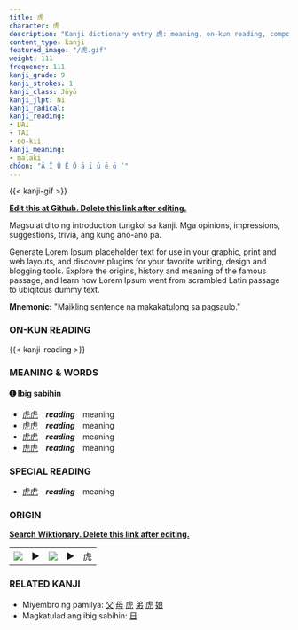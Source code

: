```yaml
---
title: 虎
character: 虎
description: "Kanji dictionary entry 虎: meaning, on-kun reading, compounds, origin, related kanji"
content_type: kanji
featured_image: "/虎.gif"
weight: 111
frequency: 111
kanji_grade: 9
kanji_strokes: 1
kanji_class: Jōyō
kanji_jlpt: N1
kanji_radical: 
kanji_reading: 
- DAI
- TAI
- oo-kii
kanji_meaning:
- malaki
chōon: "Ā Ī Ū Ē Ō ā ī ū ē ō ’"
---
```

[//]: # (Don't edit the line below. Kanji animated GIF code is automatically generated.)
{{< kanji-gif >}}

[//]: # (Edit below this line.)

**[Edit this at Github. Delete this link after editing.](https://github.com/tim0g/tim/tree/main/content/kanji/虎/index.md)**

Magsulat dito ng introduction tungkol sa kanji. Mga opinions, impressions, suggestions, trivia, ang kung ano-ano pa.

Generate Lorem Ipsum placeholder text for use in your graphic, print and web layouts, and discover plugins for your favorite writing, design and blogging tools. Explore the origins, history and meaning of the famous passage, and learn how Lorem Ipsum went from scrambled Latin passage to ubiqitous dummy text.
 
**Mnemonic:** "Maikling sentence na makakatulong sa pagsaulo."

### ON-KUN READING

[//]: # (Don't edit the line below. ON-KUN READING code is automatically generated.)
{{< kanji-reading >}}

### MEANING & WORDS

#### ➊ **Ibig sabihin**
  - [虎](../虎)[虎](../虎)　***reading***　meaning
  - [虎](../虎)[虎](../虎)　***reading***　meaning
  - [虎](../虎)[虎](../虎)　***reading***　meaning
  - [虎](../虎)[虎](../虎)　***reading***　meaning

### SPECIAL READING
  - [虎](../虎)[虎](../虎)　***reading***　meaning

### ORIGIN

**[Search Wiktionary. Delete this link after editing.](https://wiktionary.org/wiki/虎)**
<table class="kanji-table"><tr><td>
<img src="60px-虎-bronze.svg.png">
</td><td>▶</td><td>
<img src="60px-虎-oracle.svg.png">
</td><td>▶</td>
<td class="kanji-origin">虎</td>
</tr></table>

### RELATED KANJI
- Miyembro ng pamilya: [父](../父) [母](../母) [虎](../虎) [弟](../弟) [虎](../虎) [娘](../娘)
- Magkatulad ang ibig sabihin: [日](../日)

